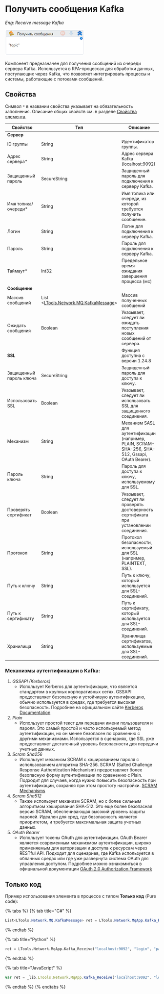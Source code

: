 # Получить сообщения Kafka

*Eng: Receive message Kafka*

![](<../../../../.gitbook/assets/image (318).png>)

Компонент предназначен для получения сообщений из очереди сервера Kafka. Используется в RPA-процессах для обработки данных, поступающих через Kafka, что позволяет интегрировать процессы и системы, работающие с потоками сообщений.


## Свойства

Символ `*` в названии свойства указывает на обязательность заполнения. Описание общих свойств см. в разделе [Свойства элемента](https://docs.primo-rpa.ru/primo-rpa/primo-studio/process/elements#svoistva-elementa).


| Свойство             | Тип                                                                   | Описание                                              |
| -------------------- | --------------------------------------------------------------------- | ----------------------------------------------------- |
| **Сервер**                   |                                                   |                                                                                           |
| ID группы                      | String                                            | Идентификатор группы.                                                  |
| Адрес сервера\*      | String                                                                | Адрес сервера Kafka (localhost:9092)                  |
| Защищенный пароль              | SecureString                                      | Защищенный пароль для подключения к серверу Kafka.                                        |
| Имя топика/очереди\*           | String                                            | Имя топика или очереди, из которой требуется получить сообщение.                         |
| Логин                          | String                                            | Логин для подключения к серверу Kafka.                                                   |
| Пароль                         | String                                            | Пароль для подключения к серверу Kafka.                                                  |
| Таймаут\*            | Int32                                                                 | Предельное время ожидания завершения процесса (мс)    |
| **Сообщение**                  |                                                   |                                                                                           |
| Массив сообщений     | List <[LTools.Network.MQ.KafkaMessage](../datatypes/kafkamessage.md)> | Массив полученных сообщений                           |
| Ожидать сообщения   | Boolean                                                               |  Указывает, следует ли ожидать поступления новых сообщений от сервера. |
| **SSL**                       |                                                   |    Функция доступна с версии 1.24.8                                                                                       |
| Защищенный пароль ключа        | SecureString                                      | Защищенный пароль для доступа к ключу.                                                    |
| Использовать SSL               | Boolean                                           | Указывает, следует ли использовать SSL для защищенного соединения.                        |
| Механизм                       | String                                            | Механизм SASL для аутентификации (например, PLAIN, SCRAM-SHA-256, SHA-512, Gssapi, OAuth Bearer).                    |
| Пароль ключа                   | String                                            | Пароль для доступа к ключу, используемому для SSL.                                        |
| Проверять сертификат           | Boolean                                           | Указывает, следует ли проверять достоверность сертификата при установлении соединения.    |
| Протокол                       | String                                            | Протокол безопасности, используемый для SSL (например, PLAINTEXT, SSL).              |
| Путь к ключу                   | String                                            | Путь к ключу, который используется для SSL-соединений.                                    |
| Путь к сертификату             | String                                            | Путь к сертификату, который используется для SSL-соединений.                              |
| Хранилища                      | String                                            | Хранилища сертификатов, используемые для SSL-соединений.                                  |
                                                                                        


### Механизмы аутентификации в Kafka:

1. *GSSAPI (Kerberos)*
   -  Использует Kerberos для аутентификации, что является стандартом в крупных корпоративных сетях. GSSAPI предоставляет безопасную и устойчивую аутентификацию, обычно используется в средах, где требуется высокая безопасность. Подробнее на официальном сайте [Kerberos Documentation](https://web.mit.edu/kerberos/)
2. *Plain*
   -  Использует простой текст для передачи имени пользователя и пароля. Это самый простой и часто используемый метод аутентификации, но он менее безопасен по сравнению с другими механизмами. Используется в сценариях, где SSL уже предоставляет достаточный уровень безопасности для передачи учетных данных.
3. *Scram Sha256*
   -  Использует механизм SCRAM с хэшированием пароля с использованием алгоритма SHA-256. SCRAM (Salted Challenge Response Authentication Mechanism) предоставляет более безопасную форму аутентификации по сравнению с Plain. Подходит для случаев, когда нужно повысить безопасность при аутентификации, сохраняя при этом простоту настройки. [SCRAM Mechanisms](https://datatracker.ietf.org/doc/html/rfc5802)
4. *Scram Sha512*
   -  Также использует механизм SCRAM, но с более сильным алгоритмом хэширования SHA-512. Это еще более безопасная версия SCRAM, обеспечивающая высокий уровень защиты паролей. Идеален для сред, где безопасность является приоритетом, и требуется максимальная защита учетных данных.
5. *OAuth Bearer*
   -  Использует токены OAuth для аутентификации. OAuth Bearer является современным механизмом аутентификации, широко применяемым для авторизации и доступа к ресурсам через RESTful API. Подходит для сценариев, где Kafka используется в облачных средах или где уже развернута система OAuth для управления доступом. Подробнее можно ознакомиться в официальной документации [OAuth 2.0 Authorization Framework](https://datatracker.ietf.org/doc/html/rfc6749)

## Только код
Пример использования элемента в процессе с типом **Только код** (Pure code):


{% tabs %}
{% tab title="C#" %}
```csharp
List<LTools.Network.MQ.KafkaMessage> ret = LTools.Network.MqApp.Kafka_Receive("localhost:9092", "login", "password", "topic", "groupId", true, 10000);
```
{% endtab %}

{% tab title="Python" %}
```python
ret = LTools.Network.MqApp.Kafka_Receive("localhost:9092", "login", "password", "topic", "groupId", True, 10000)
```
{% endtab %}

{% tab title="JavaScript" %}
```javascript
var ret = _lib.LTools.Network.MqApp.Kafka_Receive("localhost:9092", "login", "password", "topic", "groupId", true, 10000);
```
{% endtab %}
{% endtabs %}
